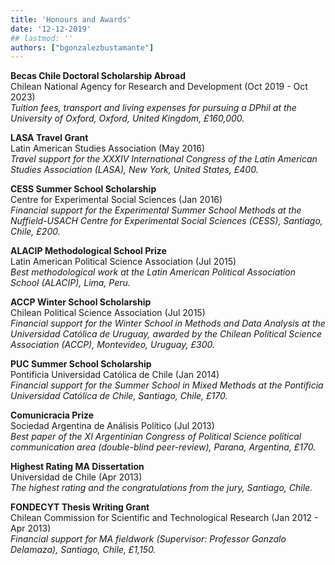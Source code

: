 ```yaml
---
title: 'Honours and Awards'
date: '12-12-2019'
## lastmod: ''
authors: ["bgonzalezbustamante"]
---
```


**Becas Chile Doctoral Scholarship Abroad**\
Chilean National Agency for Research and Development (Oct 2019 - Oct 2023)\
*Tuition fees, transport and living expenses for pursuing a DPhil at the University of Oxford, Oxford, United Kingdom, £160,000.*

**LASA Travel Grant**\
Latin American Studies Association (May 2016)\
*Travel support for the XXXIV International Congress of the Latin American Studies Association (LASA), New York, United States, £400.*

**CESS Summer School Scholarship**\
Centre for Experimental Social Sciences (Jan 2016)\
*Financial support for the Experimental Summer School Methods at the Nuffield-USACH Centre for Experimental Social Sciences (CESS), Santiago, Chile, £200.*

**ALACIP Methodological School Prize**\
Latin American Political Science Association (Jul 2015)\
*Best methodological work at the Latin American Political Association School (ALACIP), Lima, Peru.*

**ACCP Winter School Scholarship**\
Chilean Political Science Association (Jul 2015)\
*Financial support for the Winter School in Methods and Data Analysis at the Universidad Católica de Uruguay, awarded by the Chilean Political Science Association (ACCP), Montevideo, Uruguay, £300.*

**PUC Summer School Scholarship**\
Pontificia Universidad Católica de Chile (Jan 2014)\
*Financial support for the Summer School in Mixed Methods at the Pontificia Universidad Católica de Chile, Santiago, Chile, £170.*

**Comunicracia Prize**\
Sociedad Argentina de Análisis Político (Jul 2013)\
*Best paper of the XI Argentinian Congress of Political Science political communication area (double-blind peer-review), Parana, Argentina, £170.*

**Highest Rating MA Dissertation**\
Universidad de Chile (Apr 2013)\
*The highest rating and the congratulations from the jury, Santiago, Chile.*

**FONDECYT Thesis Writing Grant**\
Chilean Commission for Scientific and Technological Research (Jan 2012 - Apr 2013)\
*Financial support for MA fieldwork (Supervisor: Professor Gonzalo Delamaza), Santiago, Chile, £1,150.*
